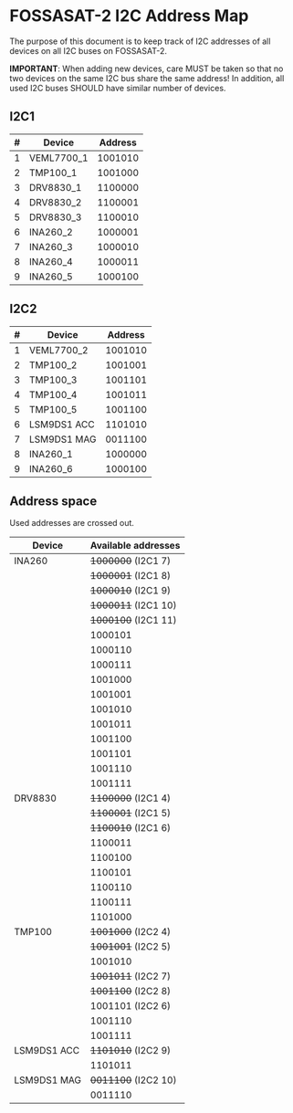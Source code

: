 # FOSSASAT-2 I2C Address Map

The purpose of this document is to keep track of I2C addresses of all devices on all I2C buses on FOSSASAT-2.

**IMPORTANT**: When adding new devices, care MUST be taken so that no two devices on the same I2C bus share the same address! In addition, all used I2C buses SHOULD have similar number of devices.

## I2C1

| #  | Device     | Address |
| -- | ---------- | ------- |
| 1  | VEML7700_1 | 1001010 |
| 2  | TMP100_1   | 1001000 |
| 3  | DRV8830_1  | 1100000 |
| 4  | DRV8830_2  | 1100001 |
| 5  | DRV8830_3  | 1100010 |
| 6  | INA260_2   | 1000001 |
| 7  | INA260_3   | 1000010 |
| 8  | INA260_4   | 1000011 |
| 9  | INA260_5   | 1000100 |

## I2C2

| #  | Device      | Address |
| -- | ----------- | ------- |
| 1  | VEML7700_2  | 1001010 |
| 2  | TMP100_2    | 1001001 |
| 3  | TMP100_3    | 1001101 |
| 4  | TMP100_4    | 1001011 |
| 5  | TMP100_5    | 1001100 |
| 6  | LSM9DS1 ACC | 1101010 |
| 7  | LSM9DS1 MAG | 0011100 |
| 8  | INA260_1    | 1000000 |
| 9  | INA260_6    | 1000100 |

## Address space

Used addresses are crossed out.

| Device      | Available addresses          |
| ----------- | ---------------------------- |
| INA260      | ~~1000000~~ (I2C1 7)         |
|             | ~~1000001~~ (I2C1 8)         |
|             | ~~1000010~~ (I2C1 9)         |
|             | ~~1000011~~ (I2C1 10)        |
|             | ~~1000100~~ (I2C1 11)        |
|             | 1000101                      |
|             | 1000110                      |
|             | 1000111                      |
|             | 1001000                      |
|             | 1001001                      |
|             | 1001010                      |
|             | 1001011                      |
|             | 1001100                      |
|             | 1001101                      |
|             | 1001110                      |
|             | 1001111                      |
| DRV8830     | ~~1100000~~ (I2C1 4)         |
|             | ~~1100001~~ (I2C1 5)         |
|             | ~~1100010~~ (I2C1 6)         |
|             | 1100011                      |
|             | 1100100                      |
|             | 1100101                      |
|             | 1100110                      |
|             | 1100111                      |
|             | 1101000                      |
| TMP100      | ~~1001000~~ (I2C2 4)         |
|             | ~~1001001~~ (I2C2 5)         |
|             |   1001010                    |
|             | ~~1001011~~ (I2C2 7)         |
|             | ~~1001100~~ (I2C2 8)         |
|             | 1001101     (I2C2 6)         |
|             | 1001110                      |
|             | 1001111                      |
| LSM9DS1 ACC | ~~1101010~~ (I2C2 9)         |
|             | 1101011                      |
| LSM9DS1 MAG | ~~0011100~~ (I2C2 10)        |
|             | 0011110                      |
